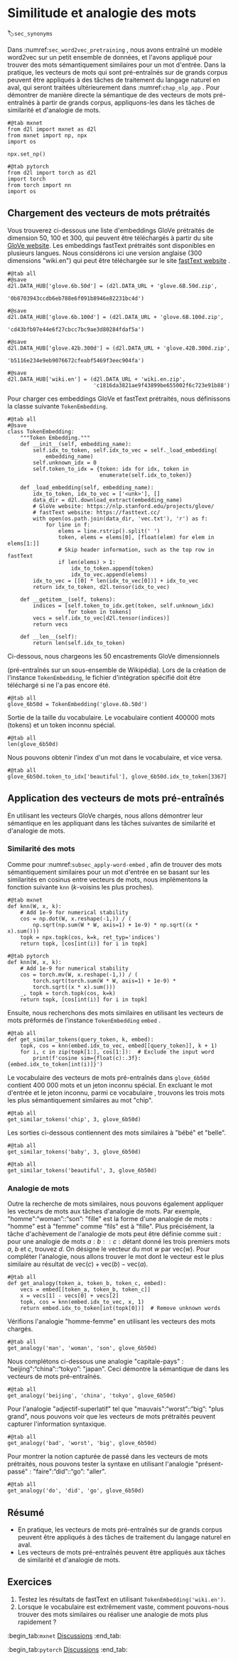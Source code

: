 # Similitude et analogie des mots
:label:`sec_synonyms` 

 Dans :numref:`sec_word2vec_pretraining` , 
nous avons entraîné un modèle word2vec sur un petit ensemble de données, 
et l'avons appliqué
pour trouver des mots sémantiquement similaires 
pour un mot d'entrée.
Dans la pratique, les vecteurs de mots
qui sont pré-entraînés
sur de grands corpus peuvent être
appliqués à des tâches de traitement du langage naturel
en aval,
qui seront traitées ultérieurement
dans :numref:`chap_nlp_app` .
Pour démontrer de manière directe la sémantique de 
des vecteurs de mots pré-entraînés
à partir de grands corpus,
appliquons-les
dans les tâches de similarité et d'analogie de mots.

```{.python .input}
#@tab mxnet
from d2l import mxnet as d2l
from mxnet import np, npx
import os

npx.set_np()
```

```{.python .input}
#@tab pytorch
from d2l import torch as d2l
import torch
from torch import nn
import os
```

## Chargement des vecteurs de mots prétraités

Vous trouverez ci-dessous une liste d'embeddings GloVe prétraités de dimension 50, 100 et 300,
qui peuvent être téléchargés à partir du site [GloVe website](https://nlp.stanford.edu/projects/glove/).
Les embeddings fastText prétraités sont disponibles en plusieurs langues.
Nous considérons ici une version anglaise (300 dimensions "wiki.en") qui peut être téléchargée sur le site
[fastText website](https://fasttext.cc/) .

```{.python .input}
#@tab all
#@save
d2l.DATA_HUB['glove.6b.50d'] = (d2l.DATA_URL + 'glove.6B.50d.zip',
                                '0b8703943ccdb6eb788e6f091b8946e82231bc4d')

#@save
d2l.DATA_HUB['glove.6b.100d'] = (d2l.DATA_URL + 'glove.6B.100d.zip',
                                 'cd43bfb07e44e6f27cbcc7bc9ae3d80284fdaf5a')

#@save
d2l.DATA_HUB['glove.42b.300d'] = (d2l.DATA_URL + 'glove.42B.300d.zip',
                                  'b5116e234e9eb9076672cfeabf5469f3eec904fa')

#@save
d2l.DATA_HUB['wiki.en'] = (d2l.DATA_URL + 'wiki.en.zip',
                           'c1816da3821ae9f43899be655002f6c723e91b88')
```

Pour charger ces embeddings GloVe et fastText prétraités, nous définissons la classe suivante `TokenEmbedding`.

```{.python .input}
#@tab all
#@save
class TokenEmbedding:
    """Token Embedding."""
    def __init__(self, embedding_name):
        self.idx_to_token, self.idx_to_vec = self._load_embedding(
            embedding_name)
        self.unknown_idx = 0
        self.token_to_idx = {token: idx for idx, token in
                             enumerate(self.idx_to_token)}

    def _load_embedding(self, embedding_name):
        idx_to_token, idx_to_vec = ['<unk>'], []
        data_dir = d2l.download_extract(embedding_name)
        # GloVe website: https://nlp.stanford.edu/projects/glove/
        # fastText website: https://fasttext.cc/
        with open(os.path.join(data_dir, 'vec.txt'), 'r') as f:
            for line in f:
                elems = line.rstrip().split(' ')
                token, elems = elems[0], [float(elem) for elem in elems[1:]]
                # Skip header information, such as the top row in fastText
                if len(elems) > 1:
                    idx_to_token.append(token)
                    idx_to_vec.append(elems)
        idx_to_vec = [[0] * len(idx_to_vec[0])] + idx_to_vec
        return idx_to_token, d2l.tensor(idx_to_vec)

    def __getitem__(self, tokens):
        indices = [self.token_to_idx.get(token, self.unknown_idx)
                   for token in tokens]
        vecs = self.idx_to_vec[d2l.tensor(indices)]
        return vecs

    def __len__(self):
        return len(self.idx_to_token)
```

Ci-dessous, nous chargeons les 50 encastrements GloVe dimensionnels

 (pré-entraînés sur un sous-ensemble de Wikipédia).
Lors de la création de l'instance `TokenEmbedding`,
le fichier d'intégration spécifié doit être téléchargé si
ne l'a pas encore été.

```{.python .input}
#@tab all
glove_6b50d = TokenEmbedding('glove.6b.50d')
```

Sortie de la taille du vocabulaire. Le vocabulaire contient 400000 mots (tokens) et un token inconnu spécial.

```{.python .input}
#@tab all
len(glove_6b50d)
```

Nous pouvons obtenir l'index d'un mot dans le vocabulaire, et vice versa.

```{.python .input}
#@tab all
glove_6b50d.token_to_idx['beautiful'], glove_6b50d.idx_to_token[3367]
```

## Application des vecteurs de mots pré-entraînés

En utilisant les vecteurs GloVe chargés,
nous allons démontrer leur sémantique
en les appliquant
dans les tâches suivantes de similarité et d'analogie de mots.


### Similarité des mots

Comme pour :numref:`subsec_apply-word-embed` ,
afin de trouver des mots sémantiquement similaires
pour un mot d'entrée
en se basant sur les similarités en cosinus entre
vecteurs de mots,
nous implémentons la fonction suivante `knn`
 ($k$-voisins les plus proches).

```{.python .input}
#@tab mxnet
def knn(W, x, k):
    # Add 1e-9 for numerical stability
    cos = np.dot(W, x.reshape(-1,)) / (
        np.sqrt(np.sum(W * W, axis=1) + 1e-9) * np.sqrt((x * x).sum()))
    topk = npx.topk(cos, k=k, ret_typ='indices')
    return topk, [cos[int(i)] for i in topk]
```

```{.python .input}
#@tab pytorch
def knn(W, x, k):
    # Add 1e-9 for numerical stability
    cos = torch.mv(W, x.reshape(-1,)) / (
        torch.sqrt(torch.sum(W * W, axis=1) + 1e-9) *
        torch.sqrt((x * x).sum()))
    _, topk = torch.topk(cos, k=k)
    return topk, [cos[int(i)] for i in topk]
```

Ensuite, nous recherchons 
des mots similaires
en utilisant les vecteurs de mots préformés 
de l'instance `TokenEmbedding` `embed` .

```{.python .input}
#@tab all
def get_similar_tokens(query_token, k, embed):
    topk, cos = knn(embed.idx_to_vec, embed[[query_token]], k + 1)
    for i, c in zip(topk[1:], cos[1:]):  # Exclude the input word
        print(f'cosine sim={float(c):.3f}: {embed.idx_to_token[int(i)]}')
```

Le vocabulaire des vecteurs de mots pré-entraînés
dans `glove_6b50d` contient 400 000 mots et un jeton inconnu spécial. 
En excluant le mot d'entrée et le jeton inconnu,
parmi ce vocabulaire
, trouvons 
les trois mots les plus sémantiquement similaires
au mot "chip".

```{.python .input}
#@tab all
get_similar_tokens('chip', 3, glove_6b50d)
```

Les sorties ci-dessous contiennent des mots similaires
à "bébé" et "belle".

```{.python .input}
#@tab all
get_similar_tokens('baby', 3, glove_6b50d)
```

```{.python .input}
#@tab all
get_similar_tokens('beautiful', 3, glove_6b50d)
```

### Analogie de mots

Outre la recherche de mots similaires,
nous pouvons également appliquer les vecteurs de mots
aux tâches d'analogie de mots.
Par exemple,
"homme":“woman”::“son”: "fille"
est la forme d'une analogie de mots :
"homme" est à "femme" comme "fils" est à "fille".
Plus précisément,
la tâche d'achèvement de l'analogie de mots
peut être définie comme suit :
pour une analogie de mots 
$a : b :: c : d$étant donné les trois premiers mots $a$, $b$ et $c$, trouvez $d$. 
On désigne le vecteur du mot $w$ par $\text{vec}(w)$. 
Pour compléter l'analogie,
nous allons trouver le mot 
dont le vecteur est le plus similaire
au résultat de $\text{vec}(c)+\text{vec}(b)-\text{vec}(a)$.

```{.python .input}
#@tab all
def get_analogy(token_a, token_b, token_c, embed):
    vecs = embed[[token_a, token_b, token_c]]
    x = vecs[1] - vecs[0] + vecs[2]
    topk, cos = knn(embed.idx_to_vec, x, 1)
    return embed.idx_to_token[int(topk[0])]  # Remove unknown words
```

Vérifions l'analogie "homme-femme" en utilisant les vecteurs des mots chargés.

```{.python .input}
#@tab all
get_analogy('man', 'woman', 'son', glove_6b50d)
```

Nous complétons ci-dessous une analogie "capitale-pays"
: 
"beijing":“china”::“tokyo”: "japan".
Ceci démontre la sémantique de 
dans les vecteurs de mots pré-entraînés.

```{.python .input}
#@tab all
get_analogy('beijing', 'china', 'tokyo', glove_6b50d)
```

Pour l'analogie
"adjectif-superlatif"
tel que 
"mauvais":“worst”::“big”: "plus grand",
nous pouvons voir que les vecteurs de mots prétraités
peuvent capturer l'information syntaxique.

```{.python .input}
#@tab all
get_analogy('bad', 'worst', 'big', glove_6b50d)
```

Pour montrer la notion capturée
de passé dans les vecteurs de mots prétraités,
nous pouvons tester la syntaxe en utilisant l'analogie "présent-passé"
: "faire":“did”::“go”: "aller".

```{.python .input}
#@tab all
get_analogy('do', 'did', 'go', glove_6b50d)
```

## Résumé

* En pratique, les vecteurs de mots pré-entraînés sur de grands corpus peuvent être appliqués à des tâches de traitement du langage naturel en aval.
* Les vecteurs de mots pré-entraînés peuvent être appliqués aux tâches de similarité et d'analogie de mots.


## Exercices

1. Testez les résultats de fastText en utilisant `TokenEmbedding('wiki.en')`.
1. Lorsque le vocabulaire est extrêmement vaste, comment pouvons-nous trouver des mots similaires ou réaliser une analogie de mots plus rapidement ?

:begin_tab:`mxnet`
[Discussions](https://discuss.d2l.ai/t/387)
:end_tab:

:begin_tab:`pytorch`
[Discussions](https://discuss.d2l.ai/t/1336)
:end_tab:
